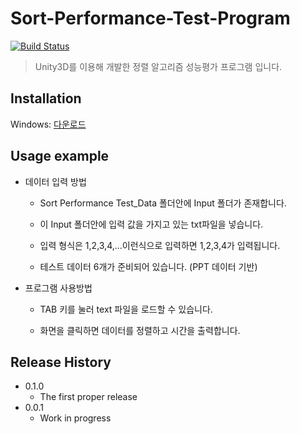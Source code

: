 # Sort-Performance-Test-Program
[![Build Status][travis-image]][travis-url]
> Unity3D를 이용해 개발한 정렬 알고리즘 성능평가 프로그램 입니다.

## Installation

Windows: [다운로드](https://github.com/JeroJun/Sort-Performance-Test-Program/blob/master/Compiled/%EC%8B%A4%ED%96%89%20%ED%94%84%EB%A1%9C%EA%B7%B8%EB%9E%A8.zip?raw=true)

## Usage example

* 데이터 입력 방법
  
  * Sort Performance Test_Data 폴더안에 Input 폴더가 존재합니다.

   * 이 Input 폴더안에 입력 값을 가지고 있는 txt파일을 넣습니다.

   * 입력 형식은 1,2,3,4,...이런식으로 입력하면 1,2,3,4가 입력됩니다.

   * 테스트 데이터 6개가 준비되어 있습니다. (PPT 데이터 기반)

* 프로그램 사용방법

   * TAB 키를 눌러 text 파일을 로드할 수 있습니다.

   * 화면을 클릭하면 데이터를 정렬하고 시간을 출력합니다.

## Release History

* 0.1.0
    * The first proper release
* 0.0.1
    * Work in progress

<!-- Markdown link & img dfn's -->
[travis-image]: https://img.shields.io/travis/dbader/node-datadog-metrics/master.svg?style=flat-square
[travis-url]: https://travis-ci.org/dbader/node-datadog-metrics
